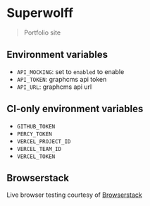# Superwolff

> Portfolio site

## Environment variables

- `API_MOCKING`: set to `enabled` to enable
- `API_TOKEN`: graphcms api token
- `API_URL`: graphcms api url

## CI-only environment variables

- `GITHUB_TOKEN`
- `PERCY_TOKEN`
- `VERCEL_PROJECT_ID`
- `VERCEL_TEAM_ID`
- `VERCEL_TOKEN`

## Browserstack

Live browser testing courtesy of [Browserstack](https://www.browserstack.com/open-source)
